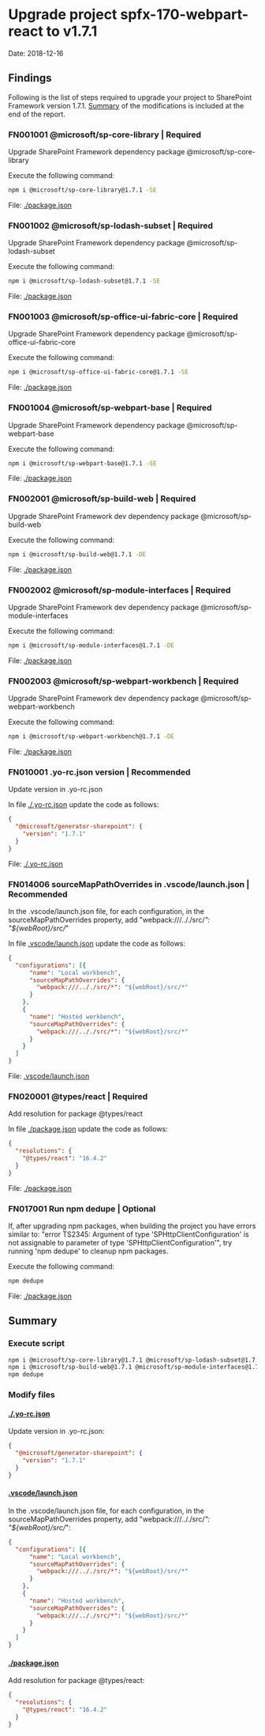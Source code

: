 # Upgrade project spfx-170-webpart-react to v1.7.1

Date: 2018-12-16

## Findings

Following is the list of steps required to upgrade your project to SharePoint Framework version 1.7.1. [Summary](#Summary) of the modifications is included at the end of the report.

### FN001001 @microsoft/sp-core-library | Required

Upgrade SharePoint Framework dependency package @microsoft/sp-core-library

Execute the following command:

```sh
npm i @microsoft/sp-core-library@1.7.1 -SE
```

File: [./package.json](./package.json)

### FN001002 @microsoft/sp-lodash-subset | Required

Upgrade SharePoint Framework dependency package @microsoft/sp-lodash-subset

Execute the following command:

```sh
npm i @microsoft/sp-lodash-subset@1.7.1 -SE
```

File: [./package.json](./package.json)

### FN001003 @microsoft/sp-office-ui-fabric-core | Required

Upgrade SharePoint Framework dependency package @microsoft/sp-office-ui-fabric-core

Execute the following command:

```sh
npm i @microsoft/sp-office-ui-fabric-core@1.7.1 -SE
```

File: [./package.json](./package.json)

### FN001004 @microsoft/sp-webpart-base | Required

Upgrade SharePoint Framework dependency package @microsoft/sp-webpart-base

Execute the following command:

```sh
npm i @microsoft/sp-webpart-base@1.7.1 -SE
```

File: [./package.json](./package.json)

### FN002001 @microsoft/sp-build-web | Required

Upgrade SharePoint Framework dev dependency package @microsoft/sp-build-web

Execute the following command:

```sh
npm i @microsoft/sp-build-web@1.7.1 -DE
```

File: [./package.json](./package.json)

### FN002002 @microsoft/sp-module-interfaces | Required

Upgrade SharePoint Framework dev dependency package @microsoft/sp-module-interfaces

Execute the following command:

```sh
npm i @microsoft/sp-module-interfaces@1.7.1 -DE
```

File: [./package.json](./package.json)

### FN002003 @microsoft/sp-webpart-workbench | Required

Upgrade SharePoint Framework dev dependency package @microsoft/sp-webpart-workbench

Execute the following command:

```sh
npm i @microsoft/sp-webpart-workbench@1.7.1 -DE
```

File: [./package.json](./package.json)

### FN010001 .yo-rc.json version | Recommended

Update version in .yo-rc.json

In file [./.yo-rc.json](./.yo-rc.json) update the code as follows:

```json
{
  "@microsoft/generator-sharepoint": {
    "version": "1.7.1"
  }
}
```

File: [./.yo-rc.json](./.yo-rc.json)

### FN014006 sourceMapPathOverrides in .vscode/launch.json | Recommended

In the .vscode/launch.json file, for each configuration, in the sourceMapPathOverrides property, add "webpack:///.././src/*": "${webRoot}/src/*"

In file [.vscode/launch.json](.vscode/launch.json) update the code as follows:

```json
{
  "configurations": [{
      "name": "Local workbench",
      "sourceMapPathOverrides": {
        "webpack:///.././src/*": "${webRoot}/src/*"
      }
    },
    {
      "name": "Hosted workbench",
      "sourceMapPathOverrides": {
        "webpack:///.././src/*": "${webRoot}/src/*"
      }
    }
  ]
}
```

File: [.vscode/launch.json](.vscode/launch.json)

### FN020001 @types/react | Required

Add resolution for package @types/react

In file [./package.json](./package.json) update the code as follows:

```json
{
  "resolutions": {
    "@types/react": "16.4.2"
  }
}
```

File: [./package.json](./package.json)

### FN017001 Run npm dedupe | Optional

If, after upgrading npm packages, when building the project you have errors similar to: "error TS2345: Argument of type 'SPHttpClientConfiguration' is not assignable to parameter of type 'SPHttpClientConfiguration'", try running 'npm dedupe' to cleanup npm packages.

Execute the following command:

```sh
npm dedupe
```

File: [./package.json](./package.json)

## Summary

### Execute script

```sh
npm i @microsoft/sp-core-library@1.7.1 @microsoft/sp-lodash-subset@1.7.1 @microsoft/sp-office-ui-fabric-core@1.7.1 @microsoft/sp-webpart-base@1.7.1 -SE
npm i @microsoft/sp-build-web@1.7.1 @microsoft/sp-module-interfaces@1.7.1 @microsoft/sp-webpart-workbench@1.7.1 -DE
npm dedupe
```

### Modify files

#### [./.yo-rc.json](./.yo-rc.json)

Update version in .yo-rc.json:

```json
{
  "@microsoft/generator-sharepoint": {
    "version": "1.7.1"
  }
}
```

#### [.vscode/launch.json](.vscode/launch.json)

In the .vscode/launch.json file, for each configuration, in the sourceMapPathOverrides property, add "webpack:///.././src/*": "${webRoot}/src/*":

```json
{
  "configurations": [{
      "name": "Local workbench",
      "sourceMapPathOverrides": {
        "webpack:///.././src/*": "${webRoot}/src/*"
      }
    },
    {
      "name": "Hosted workbench",
      "sourceMapPathOverrides": {
        "webpack:///.././src/*": "${webRoot}/src/*"
      }
    }
  ]
}
```

#### [./package.json](./package.json)

Add resolution for package @types/react:

```json
{
  "resolutions": {
    "@types/react": "16.4.2"
  }
}
```
